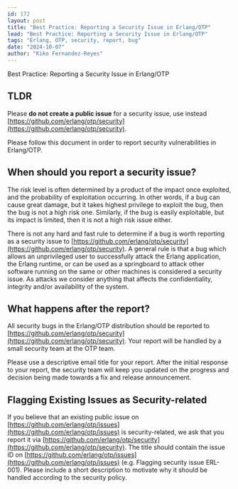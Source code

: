 ```yaml
---
id: 172
layout: post
title: "Best Practice: Reporting a Security Issue in Erlang/OTP"
lead: "Best Practice: Reporting a Security Issue in Erlang/OTP"
tags: "Erlang, OTP, security, report, bug"
date: "2024-10-07"
author: "Kiko Fernandez-Reyes"
---
```


Best Practice: Reporting a Security Issue in Erlang/OTP

## TLDR
Please **do not create a public issue** for a security issue, use instead [https://github.com/erlang/otp/security](https://github.com/erlang/otp/security).

Please follow this document in order to report security vulnerabilities in Erlang/OTP. 

## When should you report a security issue?

The risk level is often determined by a product of the impact once exploited, and the probability of exploitation occurring. In other words, if a bug can cause great damage, but it takes highest privilege to exploit the bug, then the bug is not a high risk one. Similarly, if the bug is easily exploitable, but its impact is limited, then it is not a high risk issue either.

There is not any hard and fast rule to determine if a bug is worth reporting as a security issue to [https://github.com/erlang/otp/security](https://github.com/erlang/otp/security). A general rule is that a bug which allows an unprivileged user to successfully attack the Erlang application, the Erlang runtime, or can be used as a springboard to attack other software running on the same or other machines is considered a security issue. As attacks we consider anything that affects the confidentiality, integrity and/or availability of the system.


## What happens after the report?

All security bugs in the Erlang/OTP distribution should be reported to [https://github.com/erlang/otp/security](https://github.com/erlang/otp/security). Your report will be handled by a small security team at the OTP team.

Please use a descriptive email title for your report. After the initial response to your report, the security team will keep you updated on the progress and decision being made towards a fix and release announcement.

## Flagging Existing Issues as Security-related

If you believe that an existing public issue on [https://github.com/erlang/otp/issues](https://github.com/erlang/otp/issues) is security-related, we ask that you report it via [https://github.com/erlang/otp/security](https://github.com/erlang/otp/security). The title should contain the issue ID on [https://github.com/erlang/otp/issues](https://github.com/erlang/otp/issues) (e.g. Flagging security issue ERL-001). Please include a short description to motivate why it should be handled according to the security policy.
